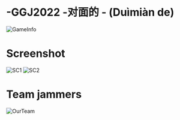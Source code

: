 # -GGJ2022 -对面的 - (Duìmiàn de)
![GameInfo](https://user-images.githubusercontent.com/51174170/164218282-95976afe-215c-4253-97de-164b40c8dd07.jpg)  
# Screenshot  
![SC1](https://user-images.githubusercontent.com/51174170/164218550-1a44c474-e5e8-4020-b52e-52422f499612.png)
![SC2](https://user-images.githubusercontent.com/51174170/164218560-74603d6d-08a8-4902-953c-f2fb8fcd36a1.png)
# Team jammers  
![OurTeam](https://user-images.githubusercontent.com/51174170/164219144-e52fd4b0-12c8-426f-9249-3a75dcb05e41.jpg)
